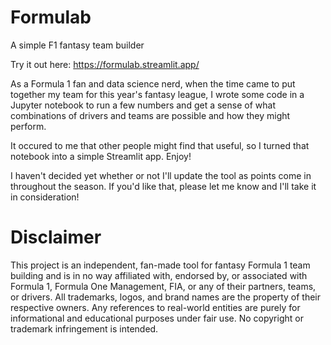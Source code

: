 # Formulab
A simple F1 fantasy team builder

Try it out here: https://formulab.streamlit.app/

As a Formula 1 fan and data science nerd, when the time came to put together my team for this year's fantasy league, I wrote some code in a Jupyter notebook to run a few numbers and get a sense of what combinations of drivers and teams are possible and how they might perform.

It occured to me that other people might find that useful, so I turned that notebook into a simple Streamlit app. Enjoy!

I haven't decided yet whether or not I'll update the tool as points come in throughout the season. If you'd like that, please let me know and I'll take it in consideration!

# Disclaimer
This project is an independent, fan-made tool for fantasy Formula 1 team building and is in no way affiliated with, endorsed by, or associated with Formula 1, Formula One Management, FIA, or any of their partners, teams, or drivers. All trademarks, logos, and brand names are the property of their respective owners. Any references to real-world entities are purely for informational and educational purposes under fair use. No copyright or trademark infringement is intended.